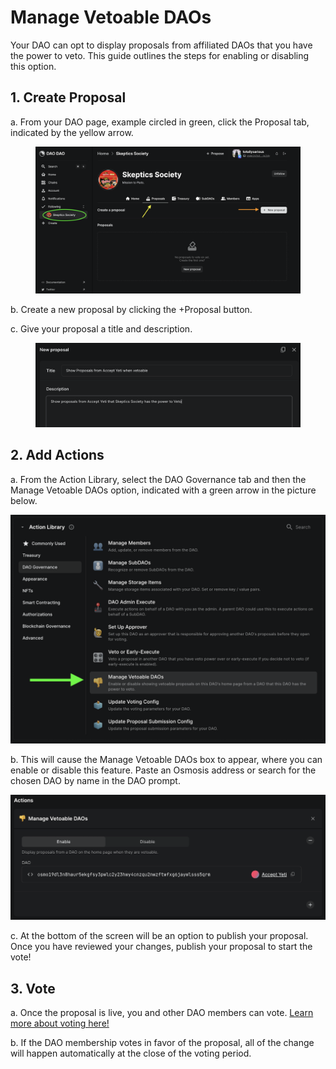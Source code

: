 # Manage Vetoable DAOs

Your DAO can opt to display proposals from affiliated DAOs that you have the power to veto. This guide outlines the steps for enabling or disabling this option.

## 1. Create Proposal

a. From your DAO page, example circled in green, click the Proposal tab, indicated by the yellow arrow.

<figure><img src="../.gitbook/assets/change-appearance1.png" alt=""><figcaption></figcaption></figure>

b. Create a new proposal by clicking the +Proposal button.

c. Give your proposal a title and description.

<figure><img src="../.gitbook/assets/vetoable1.png" alt=""><figcaption></figcaption></figure>

## 2. Add Actions

a. From the Action Library, select the DAO Governance tab and then the Manage Vetoable DAOs option, indicated with a green arrow in the picture below.

![Manage vetoable daos action library](../.gitbook/assets/vetoable2.png)

b. This will cause the Manage Vetoable DAOs box to appear, where you can enable or disable this feature. Paste an Osmosis address or search for the chosen DAO by name in the DAO prompt.

![Manage vetoable daos action box](../.gitbook/assets/vetoable3.png)

c. At the bottom of the screen will be an option to publish your proposal. Once you have reviewed your changes, publish your proposal to start the vote!

## 3. Vote

a. Once the proposal is live, you and other DAO members can vote. [Learn more about voting here!](proposals/how-to-vote-on-a-proposal/)

b. If the DAO membership votes in favor of the proposal, all of the change will happen automatically at the close of the voting period.
